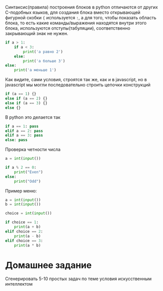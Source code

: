 Синтаксис(правила) построения блоков в python отличаются от других C-подобных языков, для создания блока вместо открывающей фигурной скобки `{` используется `:`, а для того, чтобы показать область блока, то есть какие команды/выражения находятся внутри этого блока, используются отступы(табуляции), соответственно закрывающий знак не нужен.
```python
if a > 1:
	if a < 3:
		print('a равно 2')
	else:
		print('a больше 3')
else:
	print('a меньше 1')
```
Как видите, сами условия, строятся так же, как и в javascript, но в javascript
мы могли последовательно строить цепочки конструкций
```js
if (a == 1) {}
else if (a == 2) {}
else if (a == 3) {}
else {}
```
В python это делается так
```python
if a == 1: pass
elif a == 2: pass
elif a == 3: pass
else: pass
```
Проверка четности числа
```python
a = int(input())

if a % 2 == 0:
    print("Even")
else:
    print("Odd")
```
Пример меню:
```python
a = int(input())
b = int(input())

choice = int(input())

if choice == 1:
    print(a + b)
elif choice == 2:
    print(a - b)
elif choice == 3:
    print(a * b)
```
# Домашнее задание
Сгенерировать 5-10 простых задач по теме условия искусственным интеллектом